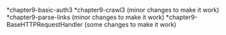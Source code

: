 <these are the examples from the book>

*chapter9-basic-auth3
*chapter9-crawl3 (minor changes to make it work)
*chapter9-parse-links (minor changes to make it work)
*chapter9-BaseHTTPRequestHandler (some changes to make it work)
